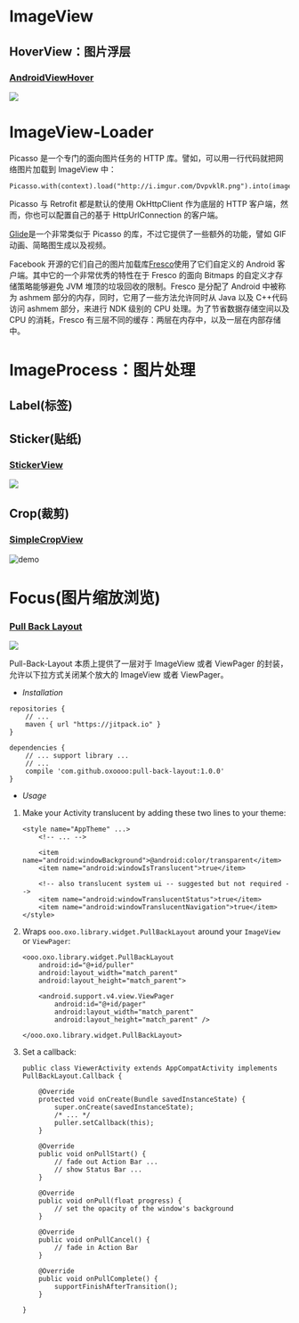 

# ImageView

## HoverView：图片浮层

### [**AndroidViewHover**](https://github.com/daimajia/AndroidViewHover)

![](https://camo.githubusercontent.com/44affb72f0688c213500917009a1680b41492413/687474703a2f2f7777322e73696e61696d672e636e2f6d773639302f36313064633033346a7731656a356969686a746c35673230387a3066326e70642e676966)

# ImageView-Loader

Picasso 是一个专门的面向图片任务的 HTTP 库。譬如，可以用一行代码就把网络图片加载到 ImageView 中：

```
Picasso.with(context).load("http://i.imgur.com/DvpvklR.png").into(imageView);
```

Picasso 与 Retrofit 都是默认的使用 OkHttpClient 作为底层的 HTTP 客户端，然而，你也可以配置自己的基于 HttpUrlConnection 的客户端。

[Glide](https://github.com/bumptech/glide/wiki)是一个非常类似于 Picasso 的库，不过它提供了一些额外的功能，譬如 GIF 动画、简略图生成以及视频。

Facebook 开源的它们自己的图片加载库[Fresco](https://code.facebook.com/posts/366199913563917/introducing-fresco-a-new-image-library-for-android/)使用了它们自定义的 Android 客户端。其中它的一个非常优秀的特性在于 Fresco 的面向 Bitmaps 的自定义才存储策略能够避免 JVM 堆顶的垃圾回收的限制。Fresco 是分配了 Android 中被称为 ashmem 部分的内存，同时，它用了一些方法允许同时从 Java 以及 C++代码访问 ashmem 部分，来进行 NDK 级别的 CPU 处理。为了节省数据存储空间以及 CPU 的消耗，Fresco 有三层不同的缓存：两层在内存中，以及一层在内部存储中。

# ImageProcess：图片处理

## Label(标签)

## Sticker(贴纸)

### [StickerView](https://github.com/nimengbo/StickerView)

![](https://github.com/nimengbo/StickerView/raw/master/stickerGIF.gif)

## Crop(裁剪)

### [SimpleCropView](https://github.com/IsseiAoki/SimpleCropView)

![demo](https://camo.githubusercontent.com/7ef872746a0181356ea0b44d94b7bd939f28c5ae/68747470733a2f2f7261772e6769746875622e636f6d2f77696b692f4973736569416f6b692f53696d706c6543726f70566965772f696d616765732f6769662f64656d6f5f62617369635f75736167652e676966)

# Focus(图片缩放浏览)

### [Pull Back Layout](https://github.com/oxoooo/pull-back-layout)

![](https://github.com/oxoooo/pull-back-layout/raw/master/screenshot.gif)

Pull-Back-Layout 本质上提供了一层对于 ImageView 或者 ViewPager 的封装，允许以下拉方式关闭某个放大的 ImageView 或者 ViewPager。

- _Installation_

```
repositories {
    // ...
    maven { url "https://jitpack.io" }
}

dependencies {
    // ... support library ...
    // ...
    compile 'com.github.oxoooo:pull-back-layout:1.0.0'
}
```

- _Usage_

1. Make your Activity translucent by adding these two lines to your theme:

   ```
   <style name="AppTheme" ...>
       <!-- ... -->

       <item name="android:windowBackground">@android:color/transparent</item>
       <item name="android:windowIsTranslucent">true</item>

       <!-- also translucent system ui -- suggested but not required -->
       <item name="android:windowTranslucentStatus">true</item>
       <item name="android:windowTranslucentNavigation">true</item>
   </style>
   ```

2. Wraps `ooo.oxo.library.widget.PullBackLayout` around your `ImageView` or `ViewPager`:

   ```
   <ooo.oxo.library.widget.PullBackLayout
       android:id="@+id/puller"
       android:layout_width="match_parent"
       android:layout_height="match_parent">

       <android.support.v4.view.ViewPager
           android:id="@+id/pager"
           android:layout_width="match_parent"
           android:layout_height="match_parent" />

   </ooo.oxo.library.widget.PullBackLayout>
   ```

3. Set a callback:

   ```
   public class ViewerActivity extends AppCompatActivity implements PullBackLayout.Callback {

       @Override
       protected void onCreate(Bundle savedInstanceState) {
           super.onCreate(savedInstanceState);
           /* ... */
           puller.setCallback(this);
       }

       @Override
       public void onPullStart() {
           // fade out Action Bar ...
           // show Status Bar ...
       }

       @Override
       public void onPull(float progress) {
           // set the opacity of the window's background
       }

       @Override
       public void onPullCancel() {
           // fade in Action Bar
       }

       @Override
       public void onPullComplete() {
           supportFinishAfterTransition();
       }

   }
   ```
